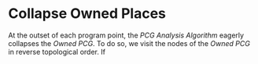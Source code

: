 # Collapse Owned Places

At the outset of each program point, the _PCG Analysis Algorithm_ eagerly collapses the _Owned PCG_.
To do so, we visit the nodes of the _Owned PCG_ in reverse topological order.
If 

